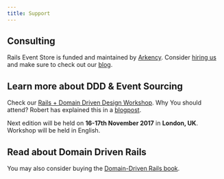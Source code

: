 ```yaml
---
title: Support
---
```


## Consulting

Rails Event Store is funded and maintained by [Arkency](https://arkency.com). Consider [hiring us](http://arkency.com/hire-us) and make sure to check out our [blog](http://blog.arkency.com).

## Learn more about DDD & Event Sourcing

Check our [Rails + Domain Driven Design Workshop](http://blog.arkency.com/domain-driven-rails-london/).
Why You should attend? Robert has explained this in a [blogpost](http://blog.arkency.com/2016/12/why-would-you-even-want-to-listen-about-ddd/).


Next edition will be held on **16-17th November 2017** in **London, UK**. Workshop will be held in English.

## Read about Domain Driven Rails

You may also consider buying the [Domain-Driven Rails book](http://blog.arkency.com/domain-driven-rails/).
